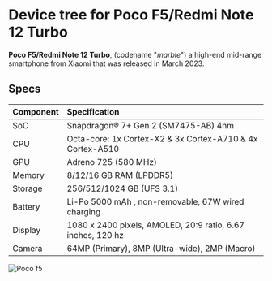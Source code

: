 # Device tree for Poco F5/Redmi Note 12 Turbo
**Poco F5/Redmi Note 12 Turbo**, (codename "_marble_") a high-end mid-range smartphone from Xiaomi that was released in March 2023.


## Specs
| Component | Specification                                               |
|:----------|:------------------------------------------------------------|
| SoC       | Snapdragon® 7+ Gen 2 (SM7475-AB) 4nm                        |
| CPU       | Octa-core: 1x Cortex-X2 & 3x Cortex-A710 & 4x Cortex-A510   |
| GPU       | Adreno 725 (580 MHz)                                        |
| Memory    | 8/12/16 GB RAM (LPDDR5)                                     |
| Storage   | 256/512/1024 GB (UFS 3.1)                                   |
| Battery   | Li-Po 5000 mAh , non-removable, 67W wired charging          |
| Display   | 1080 x 2400 pixels, AMOLED, 20:9 ratio, 6.67 inches, 120 hz |
| Camera    | 64MP (Primary), 8MP (Ultra-wide), 2MP (Macro)               |


![Poco f5](https://i02.appmifile.com/173_operator_sg/20/04/2023/27b9038f6166371bea81e9b5aad9a66a.png?f=webp)